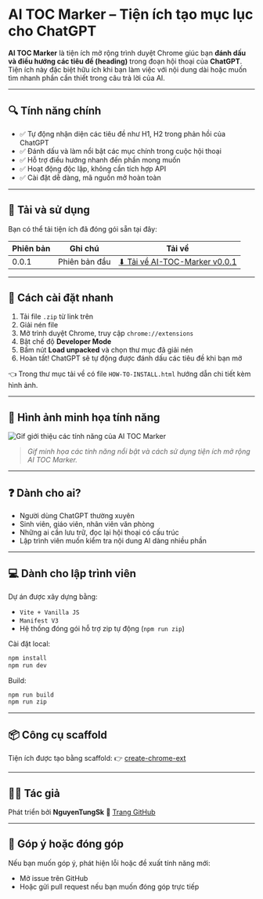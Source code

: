 # AI TOC Marker – Tiện ích tạo mục lục cho ChatGPT

**AI TOC Marker** là tiện ích mở rộng trình duyệt Chrome giúc bạn **đánh dấu và điều hướng các tiêu đề (heading)** trong đoạn hội thoại của **ChatGPT**. Tiện ích này đặc biệt hữu ích khi bạn làm việc với nội dung dài hoặc muốn tìm nhanh phần cần thiết trong câu trả lời của AI.

---

## 🔍 Tính năng chính

* ✅ Tự động nhận diện các tiêu đề như H1, H2 trong phản hồi của ChatGPT
* ✅ Đánh dấu và làm nổi bật các mục chính trong cuộc hội thoại
* ✅ Hỗ trợ điều hướng nhanh đến phần mong muốn
* ✅ Hoạt động độc lập, không cần tích hợp API
* ✅ Cài đặt dễ dàng, mã nguồn mở hoàn toàn

---

## 📅 Tải và sử dụng

Bạn có thể tải tiện ích đã đóng gói sẵn tại đây:

| Phiên bản | Ghi chú       | Tải về                                                                                                                              |
| --------- | ------------- | ----------------------------------------------------------------------------------------------------------------------------------- |
| 0.0.1     | Phiên bản đầu | [⬇ Tải về AI-TOC-Marker v0.0.1](https://github.com/NguyenTungSk2004/AI-TOC-Marker/releases/download/v0.0.1/AI-TOC-Marker-0.0.1.zip) |

---

## 🧪 Cách cài đặt nhanh

1. Tải file `.zip` từ link trên
2. Giải nén file
3. Mở trình duyệt Chrome, truy cập `chrome://extensions`
4. Bật chế độ **Developer Mode**
5. Bấm nút **Load unpacked** và chọn thư mục đã giải nén
6. Hoàn tất! ChatGPT sẽ tự động được đánh dấu các tiêu đề khi bạn mở

👈 Trong thư mục tải về có file `HOW-TO-INSTALL.html` hướng dẫn chi tiết kèm hình ảnh.

---
## 📸 Hình ảnh minh họa tính năng

![Gif giới thiệu các tính năng của AI TOC Marker](https://github.com/NguyenTungSk2004/AI-TOC-Marker/public/demo-guide.gif)

> *Gif minh họa các tính năng nổi bật và cách sử dụng tiện ích mở rộng AI TOC Marker.*

---

## ❓ Dành cho ai?

* Người dùng ChatGPT thường xuyên
* Sinh viên, giáo viên, nhân viên văn phòng
* Những ai cần lưu trữ, đọc lại hội thoại có cấu trúc
* Lập trình viên muốn kiểm tra nội dung AI dàng nhiều phần

---

## 💻 Dành cho lập trình viên

Dự án được xây dựng bằng:

* `Vite + Vanilla JS`
* `Manifest V3`
* Hệ thống đóng gói hỗ trợ zip tự động (`npm run zip`)

Cài đặt local:

```bash
npm install
npm run dev
```

Build:

```bash
npm run build
npm run zip
```

---

## 📦 Công cụ scaffold

Tiện ích được tạo bằng scaffold:
👉 [create-chrome-ext](https://github.com/guocaoyi/create-chrome-ext)

---

## 👨‍💻 Tác giả

Phát triển bởi **NguyenTungSk**
🔗 [Trang GitHub](https://github.com/NguyenTungSk2004/AI-TOC-Marker)

---

## 📢 Góp ý hoặc đóng góp

Nếu bạn muốn góp ý, phát hiện lỗi hoặc đề xuất tính năng mới:

* Mở issue trên GitHub
* Hoặc gửi pull request nếu bạn muốn đóng góp trực tiếp
